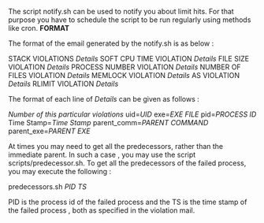 The script notify.sh can be used to notify you about limit hits. For that purpose you have to schedule the script to be run regularly using methods like cron.
**FORMAT**

The format of the email generated by the notify.sh is as below : 

STACK VIOLATIONS
	*Details*
SOFT CPU TIME VIOLATION
	*Details*
FILE SIZE VIOLATION
	*Details*
PROCESS NUMBER VIOLATION
	*Details*
NUMBER OF FILES VIOLATION
	*Details*
MEMLOCK VIOLATION
	*Details*
AS VIOLATION
	*Details*
RLIMIT VIOLATION
	*Details*

The format of each line of *Details* can be given as follows :

*Number of this particular violations* uid=*UID* exe=*EXE FILE*	pid=*PROCESS ID* Time Stamp=*Time Stamp* parent_comm=*PARENT COMMAND* parent_exe=*PARENT EXE*

At times you may need to get all the predecessors, rather than the immediate
parent. In such a case , you may use the script scripts/predecessor.sh. To get
all the predecessors of the failed process, you may execute the following :

predecessors.sh *PID* *TS*

PID is the process id of the failed process and the TS is the time stamp of
the failed process , both as specified in the violation mail. 
